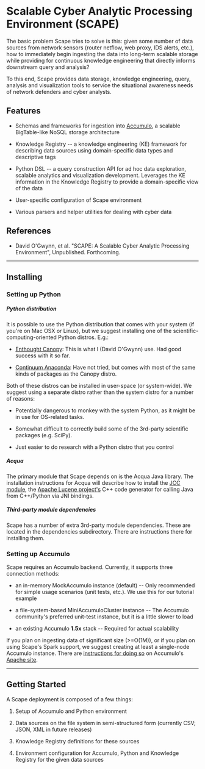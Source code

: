 Scalable Cyber Analytic Processing Environment (SCAPE)
=======================================================

The basic problem Scape tries to solve is this: given some number of
data sources from network sensors (router netflow, web proxy, IDS
alerts, etc.), how to immediately begin ingesting the data into
long-term scalable storage while providing for continuous knowledge
engineering that directly informs downstream query and analysis?

To this end, Scape provides data storage, knowledge engineering,
query, analysis and visualization tools to service the situational
awareness needs of network defenders and cyber analysts.

Features
--------

* Schemas and frameworks for ingestion into
  [Accumulo](https://accumulo.apache.org/), a scalable BigTable-like
  NoSQL storage architecture

* Knowledge Registry -- a knowledge engineering (KE) framework for
  describing data sources using domain-specific data types and
  descriptive tags

* Python DSL -- a query construction API for ad hoc data exploration,
  scalable analytics and visualization development. Leverages the KE
  information in the Knowledge Registry to provide a domain-specific
  view of the data

* User-specific configuration of Scape environment 

* Various parsers and helper utilities for dealing with cyber data


References
----------

* David O'Gwynn, et al. "SCAPE: A Scalable Cyber Analytic Processing
  Environment", Unpublished. Forthcoming.

----------
Installing
----------

### Setting up Python

##### Python distribution

It is possible to use the Python distribution that comes with your
system (if you're on Mac OSX or Linux), but we suggest installing one
of the scientific-computing-oriented Python distros. E.g.:

* [Enthought Canopy](https://store.enthought.com/downloads/): This is
  what I (David O'Gwynn) use. Had good success with it so far.

* [Continuum Anaconda](https://store.continuum.io/cshop/anaconda/):
  Have not tried, but comes with most of the same kinds of packages as
  the Canopy distro.

Both of these distros can be installed in user-space (or
system-wide). We suggest using a separate distro rather than the
system distro for a number of reasons:

* Potentially dangerous to monkey with the system Python, as it might
  be in use for OS-related tasks.

* Somewhat difficult to correctly build some of the 3rd-party
  scientific packages (e.g. SciPy).

* Just easier to do research with a Python distro that you control

##### Acqua

The primary module that Scape depends on is the
Acqua Java library. The installation instructions for Acqua will describe how to install the
[JCC module](https://pypi.python.org/pypi/JCC/), the [Apache Lucene
project's](http://lucene.apache.org/pylucene/jcc/index.html) C++ code
generator for calling Java from C++/Python via JNI bindings.

##### Third-party module dependencies

Scape has a number of extra 3rd-party module dependencies. These are
located in the dependencies subdirectory. There are instructions there for installing them. 

### Setting up Accumulo

Scape requires an Accumulo backend. Currently, it supports three
connection methods:

* an in-memory MockAccumulo instance (default) -- Only recommended for
  simple usage scenarios (unit tests, etc.). We use this for our
  tutorial example

* a file-system-based MiniAccumuloCluster instance -- The Accumulo
  community's preferred unit-test instance, but it is a little slower
  to load

* an existing Accumulo **1.5x** stack -- Required for actual
  scalability

If you plan on ingesting data of significant size (>=O(1M)), or if you
plan on using Scape's Spark support, we suggest creating at least a
single-node Accumulo instance. There are [instructions for doing
so](https://accumulo.apache.org/1.5/accumulo_user_manual.html#_installation)
on Accumulo's [Apache site](https://accumulo.apache.org/).

---------------
Getting Started
---------------

A Scape deployment is composed of a few things:

1. Setup of Accumulo and Python environment

1. Data sources on the file system in semi-structured form (currently
   CSV; JSON, XML in future releases)

1. Knowledge Registry definitions for these sources

1. Environment configuration for Accumulo, Python and Knowledge
   Registry for the given data sources




